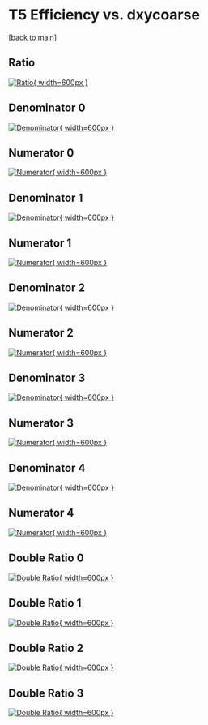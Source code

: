 # T5 Efficiency vs. dxycoarse

[[back to main](./)]



## Ratio

[![Ratio](../mtv/var/T5_loweta_13_0_eff_dxycoarse.png){ width=600px }](../mtv/var/T5_loweta_13_0_eff_dxycoarse.pdf)

## Denominator 0

[![Denominator](../mtv/den/T5_loweta_13_0_eff_dxycoarse_den0.png){ width=600px }](../mtv/den/T5_loweta_13_0_eff_dxycoarse_den0.pdf)

## Numerator 0

[![Numerator](../mtv/num/T5_loweta_13_0_eff_dxycoarse_num0.png){ width=600px }](../mtv/num/T5_loweta_13_0_eff_dxycoarse_num0.pdf)

## Denominator 1

[![Denominator](../mtv/den/T5_loweta_13_0_eff_dxycoarse_den1.png){ width=600px }](../mtv/den/T5_loweta_13_0_eff_dxycoarse_den1.pdf)

## Numerator 1

[![Numerator](../mtv/num/T5_loweta_13_0_eff_dxycoarse_num1.png){ width=600px }](../mtv/num/T5_loweta_13_0_eff_dxycoarse_num1.pdf)

## Denominator 2

[![Denominator](../mtv/den/T5_loweta_13_0_eff_dxycoarse_den2.png){ width=600px }](../mtv/den/T5_loweta_13_0_eff_dxycoarse_den2.pdf)

## Numerator 2

[![Numerator](../mtv/num/T5_loweta_13_0_eff_dxycoarse_num2.png){ width=600px }](../mtv/num/T5_loweta_13_0_eff_dxycoarse_num2.pdf)

## Denominator 3

[![Denominator](../mtv/den/T5_loweta_13_0_eff_dxycoarse_den3.png){ width=600px }](../mtv/den/T5_loweta_13_0_eff_dxycoarse_den3.pdf)

## Numerator 3

[![Numerator](../mtv/num/T5_loweta_13_0_eff_dxycoarse_num3.png){ width=600px }](../mtv/num/T5_loweta_13_0_eff_dxycoarse_num3.pdf)

## Denominator 4

[![Denominator](../mtv/den/T5_loweta_13_0_eff_dxycoarse_den4.png){ width=600px }](../mtv/den/T5_loweta_13_0_eff_dxycoarse_den4.pdf)

## Numerator 4

[![Numerator](../mtv/num/T5_loweta_13_0_eff_dxycoarse_num4.png){ width=600px }](../mtv/num/T5_loweta_13_0_eff_dxycoarse_num4.pdf)

## Double Ratio 0

[![Double Ratio](../mtv/ratio/T5_loweta_13_0_eff_dxycoarse_ratio0.png){ width=600px }](../mtv/ratio/T5_loweta_13_0_eff_dxycoarse_ratio0.pdf)

## Double Ratio 1

[![Double Ratio](../mtv/ratio/T5_loweta_13_0_eff_dxycoarse_ratio1.png){ width=600px }](../mtv/ratio/T5_loweta_13_0_eff_dxycoarse_ratio1.pdf)

## Double Ratio 2

[![Double Ratio](../mtv/ratio/T5_loweta_13_0_eff_dxycoarse_ratio2.png){ width=600px }](../mtv/ratio/T5_loweta_13_0_eff_dxycoarse_ratio2.pdf)

## Double Ratio 3

[![Double Ratio](../mtv/ratio/T5_loweta_13_0_eff_dxycoarse_ratio3.png){ width=600px }](../mtv/ratio/T5_loweta_13_0_eff_dxycoarse_ratio3.pdf)

